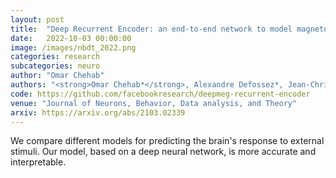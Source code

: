 ```yaml
---
layout: post
title:  "Deep Recurrent Encoder: an end-to-end network to model magnetoencephalography at scale"
date:   2022-10-03 00:00:00
image: /images/nbdt_2022.png
categories: research
subcategories: neuro
author: "Omar Chehab"
authors: "<strong>Omar Chehab*</strong>, Alexandre Defossez*, Jean-Christophe Loiseau, Alexandre Gramfort, Jean-Remi King"
code: https://github.com/facebookresearch/deepmeg-recurrent-encoder
venue: "Journal of Neurons, Behavior, Data analysis, and Theory"
arxiv: https://arxiv.org/abs/2103.02339
---
```

We compare different models for predicting the brain's response to external stimuli. Our model, based on a deep neural network, is more accurate and interpretable.
